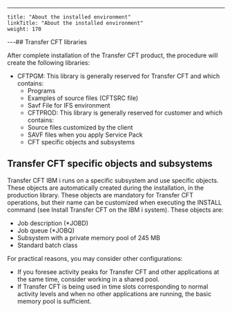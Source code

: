 ---
    title: "About the installed environment"
    linkTitle: "About the installed environment"
    weight: 170
---## Transfer CFT libraries

After complete installation of the Transfer CFT product, the procedure will create the following libraries:

- CFTPGM: This library is generally reserved for Transfer CFT and which contains:
    -   Programs
    -   Examples of source files (CFTSRC file)
    -   Savf File for IFS environment
    -   CFTPROD: This library is generally reserved for customer and which contains:
    -   Source files customized by the client
    -   SAVF files when you apply Service Pack
    -   CFT specific objects and subsystems

## Transfer CFT specific objects and subsystems

Transfer CFT IBM i runs on a specific subsystem and use specific objects. These objects are automatically created during the installation, in the production library. These objects are mandatory for Transfer CFT operations, but their name can be customized when executing the INSTALL command (see Install Transfer CFT on the IBM i system). These objects are:

- Job description (\*JOBD)
- Job queue (\*JOBQ)
- Subsystem with a private memory pool of 245 MB
- Standard batch class

For practical reasons, you may consider other configurations:

- If you foresee activity peaks for Transfer CFT and other applications at the same time, consider working in a shared pool.
- If Transfer CFT is being used in time slots corresponding to normal activity levels and when no other applications are running, the basic memory pool is sufficient.
